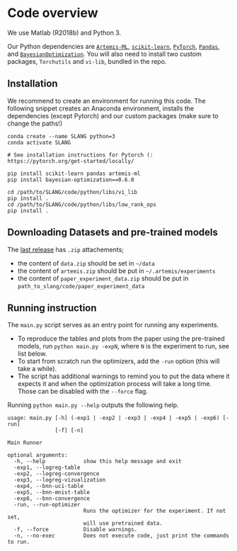 # Code overview

We use Matlab (R2018b) and Python 3.

Our Python dependencies are 
[`Artemis-ML`](https://github.com/QUVA-Lab/artemis), 
[`scikit-learn`](https://scikit-learn.org/stable/index.html), 
[`PyTorch`](https://github.com/pytorch/pytorch/), 
[`Pandas`](https://pandas.pydata.org), and
[`BayesianOptimization`](https://github.com/fmfn/BayesianOptimization).
You will also need to install two custom packages, `Torchutils` and `vi-lib`, bundled in the repo.

## Installation

We recommend to create an environment for running this code.
The following snippet creates an Anaconda environment, 
installs the dependencies (except Pytorch) 
and our custom packages (make sure to change the paths!)
```
conda create --name SLANG python=3
conda activate SLANG

# See installation instructions for Pytorch (: https://pytorch.org/get-started/locally/

pip install scikit-learn pandas artemis-ml
pip install bayesian-optimization==0.6.0

cd /path/to/SLANG/code/python/libs/vi_lib 
pip install .
cd /path/to/SLANG/code/python/libs/low_rank_ops
pip install .
```

## Downloading Datasets and pre-trained models

The [last release](https://github.com/aaronpmishkin/SLANG/releases) has `.zip` attachements;
* the content of `data.zip` should be set in `~/data`
* the content of `artemis.zip` should be put in `~/.artemis/experiments`
* the content of `paper_experiment_data.zip` should be put in `path_to_slang/code/paper_experiment_data`

## Running instruction 

The `main.py` script serves as an entry point for running any experiments.
* To reproduce the tables and plots from the paper using the pre-trained models, run `python main.py -expN`, where `N` is the experiment to run, see list below.
* To start from scratch run the optimizers, add the `-run` option (this will take a while).
* The script has additional warnings to remind you to put the data where it expects it and when the optimization process will take a long time. 
  Those can be disabled with the `--force` flag. 

Running `python main.py --help` outputs the following help.
```
usage: main.py [-h] (-exp1 | -exp2 | -exp3 | -exp4 | -exp5 | -exp6) [-run]
               [-f] [-n]

Main Runner

optional arguments:
  -h, --help            show this help message and exit
  -exp1, --logreg-table
  -exp2, --logreg-convergence
  -exp3, --logreg-vizualization
  -exp4, --bnn-uci-table
  -exp5, --bnn-mnist-table
  -exp6, --bnn-convergence
  -run, --run-optimizer
                        Runs the optimizer for the experiment. If not set,
                        will use pretrained data.
  -f, --force           Disable warnings.
  -n, --no-exec         Does not execute code, just print the commands to run.
```
